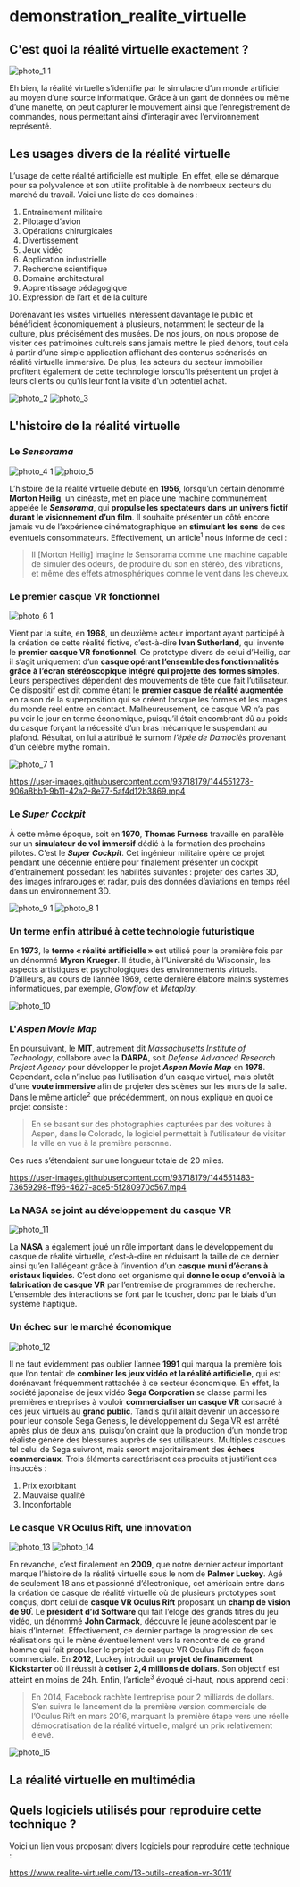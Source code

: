 # demonstration_realite_virtuelle
## C'est quoi la réalité virtuelle exactement ?
![photo_1 1](https://user-images.githubusercontent.com/93718179/144547977-ab358fa6-8563-4199-8324-6a8f1a8b7a0f.PNG)

Eh bien, la réalité virtuelle s’identifie par le simulacre d’un monde artificiel au moyen d’une source informatique. Grâce à un gant de données ou même d’une manette, on peut capturer le mouvement ainsi que l’enregistrement de commandes, nous permettant ainsi d’interagir avec l’environnement représenté.  

## Les usages divers de la réalité virtuelle 
L’usage de cette réalité artificielle est multiple. En effet, elle se démarque pour sa polyvalence et son utilité profitable à de nombreux secteurs du marché du travail. Voici une liste de ces domaines :

1. Entrainement militaire 
2. Pilotage d’avion 
3. Opérations chirurgicales 
4. Divertissement  
5. Jeux vidéo 
6. Application industrielle 
7. Recherche scientifique  
8. Domaine architectural 
9. Apprentissage pédagogique 
10. Expression de l’art et de la culture  

Dorénavant les visites virtuelles intéressent davantage le public et bénéficient économiquement à plusieurs, notamment le secteur de la culture, plus précisément des musées. De nos jours, on nous propose de visiter ces patrimoines culturels sans jamais mettre le pied dehors, tout cela à partir d’une simple application affichant des contenus scénarisés en réalité virtuelle immersive. De plus, les acteurs du secteur immobilier profitent également de cette technologie lorsqu’ils présentent un projet à leurs clients ou qu’ils leur font la visite d’un potentiel achat.  

![photo_2](https://user-images.githubusercontent.com/93718179/144538060-29fea85e-f910-4d4b-ae03-7c8e156389d3.PNG)
![photo_3](https://user-images.githubusercontent.com/93718179/144538072-339784fb-6944-49a6-9a3e-3037c9f1d5d7.PNG)

## L'histoire de la réalité virtuelle
### Le *Sensorama*
![photo_4 1](https://user-images.githubusercontent.com/93718179/144544179-7d9baf9c-f4ad-4116-879c-6a0e19b4663f.PNG)
![photo_5](https://user-images.githubusercontent.com/93718179/144541655-15178dfb-d363-4d66-9916-8f3b1a797c25.PNG)

L’histoire de la réalité virtuelle débute en **1956**, lorsqu’un certain dénommé **Morton Heilig**, un cinéaste, met en place une machine communément appelée le ***Sensorama***, qui **propulse les spectateurs dans un univers fictif durant le visionnement d’un film**. Il souhaite présenter un côté encore jamais vu de l’expérience cinématographique en **stimulant les sens** de ces éventuels consommateurs. Effectivement, un article<sup>1</sup> nous informe de ceci :

> Il [Morton Heilig] imagine le Sensorama comme une machine capable de simuler des odeurs, de produire du son en stéréo, des vibrations, et même des effets atmosphériques comme le vent dans les cheveux.

### Le premier casque VR fonctionnel
![photo_6 1](https://user-images.githubusercontent.com/93718179/144543652-eddf104f-068d-46bc-a998-406f48cd7390.PNG)

Vient par la suite, en **1968**, un deuxième acteur important ayant participé à la création de cette réalité fictive, c’est-à-dire **Ivan Sutherland**, qui invente le **premier casque VR fonctionnel**. Ce prototype divers de celui d’Heilig, car il s’agit uniquement d’un **casque opérant l’ensemble des fonctionnalités grâce à l’écran stéréoscopique intégré qui projette des formes simples**. Leurs perspectives dépendent des mouvements de tête que fait l’utilisateur. Ce dispositif est dit comme étant le **premier casque de réalité augmentée** en raison de la superposition qui se créent lorsque les formes et les images du monde réel entre en contact. Malheureusement, ce casque VR n’a pas pu voir le jour en terme économique, puisqu’il était encombrant dû au poids du casque forçant la nécessité d’un bras mécanique le suspendant au plafond. Résultat, on lui a attribué le surnom *l’épée de Damoclès* provenant d’un célèbre mythe romain.  

![photo_7 1](https://user-images.githubusercontent.com/93718179/144543882-6bf62a93-3a22-4abd-b9f5-2594b2841eb0.PNG)

https://user-images.githubusercontent.com/93718179/144551278-906a8bb1-9b11-42a2-8e77-5af4d12b3869.mp4

### Le *Super Cockpit*
À cette même époque, soit en **1970**, **Thomas Furness** travaille en parallèle sur un **simulateur de vol immersif** dédié à la formation des prochains pilotes. C’est le ***Super Cockpit***. Cet ingénieur militaire opère ce projet pendant une décennie entière pour finalement présenter un cockpit d’entraînement possédant les habilités suivantes : projeter des cartes 3D, des images infrarouges et radar, puis des données d’aviations en temps réel dans un environnement 3D.  

![photo_9 1](https://user-images.githubusercontent.com/93718179/144543306-6b269b8a-203d-491c-97d2-ba3d42461245.PNG)
![photo_8 1](https://user-images.githubusercontent.com/93718179/144543154-c36fe2a2-e1a0-4fd5-9fd0-4bde0376833b.PNG)

### Un terme enfin attribué à cette technologie futuristique
En **1973**, le **terme « réalité artificielle »** est utilisé pour la première fois par un dénommé **Myron Krueger**. Il étudie, à l’Université du Wisconsin, les aspects artistiques et psychologiques des environnements virtuels. D’ailleurs, au cours de l’année 1969, cette dernière élabore maints systèmes informatiques, par exemple, *Glowflow* et *Metaplay*. 

![photo_10](https://user-images.githubusercontent.com/93718179/144544653-ed7ec283-fc5b-4ec2-8070-3331eea587cb.PNG)

### L'*Aspen Movie Map*
En poursuivant, le **MIT**, autrement dit *Massachusetts Institute of Technology*, collabore avec la **DARPA**, soit *Defense Advanced Research Project Agency* pour développer le projet ***Aspen Movie Map*** en **1978**. Cependant, cela n’inclue pas l’utilisation d’un casque virtuel, mais plutôt d’une **voute immersive** afin de projeter des scènes sur les murs de la salle. Dans le même article<sup>2</sup> que précédemment, on nous explique en quoi ce projet consiste :  

> En se basant sur des photographies capturées par des voitures à Aspen, dans le Colorado, le logiciel permettait à l’utilisateur de visiter la ville en vue à la première personne.   

Ces rues s’étendaient sur une longueur totale de 20 miles.   

https://user-images.githubusercontent.com/93718179/144551483-73659298-ff96-4627-ace5-5f280970c567.mp4

### La NASA se joint au développement du casque VR
![photo_11](https://user-images.githubusercontent.com/93718179/144545612-7272182d-1433-4cf6-8e58-e7c9b2e465d8.PNG)

La **NASA** a également joué un rôle important dans le développement du casque de réalité virtuelle, c’est-à-dire en réduisant la taille de ce dernier ainsi qu’en l’allégeant grâce à l’invention d’un **casque muni d’écrans à cristaux liquides**. C’est donc cet organisme qui **donne le coup d’envoi à la fabrication de casque VR** par l’entremise de programmes de recherche. L’ensemble des interactions se font par le toucher, donc par le biais d’un système haptique.   

### Un échec sur le marché économique 
![photo_12](https://user-images.githubusercontent.com/93718179/144546903-0b4e4ff8-d220-47e9-892a-2fbb636af8bc.PNG)

Il ne faut évidemment pas oublier l’année **1991** qui marqua la première fois que l’on tentait de **combiner les jeux vidéo et la réalité artificielle**, qui est dorénavant fréquemment rattachée à ce secteur économique. En effet, la société japonaise de jeux vidéo **Sega Corporation** se classe parmi les premières entreprises à vouloir **commercialiser un casque VR** consacré à ces jeux virtuels au **grand public**. Tandis qu’il allait devenir un accessoire pour leur console Sega Genesis, le développement du Sega VR est arrêté après plus de deux ans, puisqu’on craint que la production d’un monde trop réaliste génère des blessures auprès de ses utilisateurs. Multiples casques tel celui de Sega suivront, mais seront majoritairement des **échecs commerciaux**. Trois éléments caractérisent ces produits et justifient ces insuccès :

1. Prix exorbitant  
2. Mauvaise qualité 
3. Inconfortable 

### Le casque VR Oculus Rift, une innovation
![photo_13](https://user-images.githubusercontent.com/93718179/144547188-0e498be9-e915-44d7-9ad0-9950ebb5fc12.PNG)
![photo_14](https://user-images.githubusercontent.com/93718179/144547197-381b9229-773e-4dd3-bc0c-825082d834c9.PNG)

En revanche, c’est finalement en **2009**, que notre dernier acteur important marque l’histoire de la réalité virtuelle sous le nom de **Palmer Luckey**. Agé de seulement 18 ans et passionné d’électronique, cet américain entre dans la création de casque de réalité virtuelle où de plusieurs prototypes sont conçus, dont celui de **casque VR Oculus Rift** proposant un **champ de vision de 90֯**. Le **président d’id Software** qui fait l’éloge des grands titres du jeu vidéo, un dénommé **John Carmack**, découvre le jeune adolescent par le biais d’Internet. Effectivement, ce dernier partage la progression de ses réalisations qui le mène éventuellement vers la rencontre de ce grand homme qui fait propulser le projet de casque VR Oculus Rift de façon commerciale. En **2012**, Luckey introduit un **projet de financement Kickstarter** où il réussit à **cotiser 2,4 millions de dollars**. Son objectif est atteint en moins de 24h. Enfin, l’article<sup>3</sup> évoqué ci-haut, nous apprend ceci :  

> En 2014, Facebook rachète l’entreprise pour 2 milliards de dollars. S’en suivra le lancement de la première version commerciale de l’Oculus Rift en mars 2016, marquant la première étape vers une réelle démocratisation de la réalité virtuelle, malgré un prix relativement élevé.  

![photo_15](https://user-images.githubusercontent.com/93718179/144547382-00fa10c2-c980-45d9-86e7-6571b205c1fc.PNG)

## La réalité virtuelle en multimédia

## Quels logiciels utilisés pour reproduire cette technique ?
Voici un lien vous proposant divers logiciels pour reproduire cette technique : 

https://www.realite-virtuelle.com/13-outils-creation-vr-3011/



